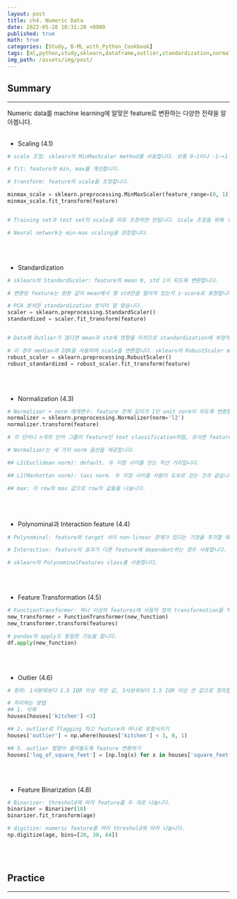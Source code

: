```yaml
---
layout: post
title: ch4. Numeric Data
date: 2022-05-28 10:31:20 +0900
published: true
math: true
categories: [Study, B-ML_with_Python_Cookbook]
tags: [ml,python,study,sklearn,dataframe,outlier,standardization,normalization]
img_path: /assets/img/post/
---
```


## Summary
***

 Numeric data를 machine learning에 알맞은 feature로 변환하는 다양한 전략을 알아봅니다.
 <br><br>


 * Scaling (4.1)

```python
# scale 조정: sklearn의 MinMaxScaler method를 사용합니다. 보통 0~1이나 -1~+1 range로 조정합니다.

# fit: feature의 min, max를 계산합니다.

# transform: feature의 scale을 조정합니다.

minmax_scale = sklearn.preprocessing.MinMaxScaler(feature_range=(0, 1))
minmax_scale.fit_transform(feature)


# Training set과 test set의 scale을 따로 조정하면 안됩니다. Scale 조정을 위해 구한 min, max의 동일한 값을 사용해야 합니다.

# Neural network는 min-max scaling을 권장합니다.
```
<br><br>


 * Standardization

```python
# sklearn의 StandardScaler: feature의 mean 0, std 1이 되도록 변환합니다.

# 변환된 feature는 원본 값이 mean에서 몇 std만큼 떨어져 있는지 z-score로 표현합니다.

# PCA 분석은 standardization 방식이 잘 맞습니다.
scaler = sklearn.preprocessing.StandardScaler()
standardized = scaler.fit_transform(feature)


# Data에 Outlier가 많다면 mean과 std에 영향을 미치므로 standardization에 부정적인 영향을 미칩니다.

# 이 경우 median과 IQR을 사용하여 scale을 변환합니다. sklearn의 RobustScaler method를 사용합니다. Data에서 median을 빼고 IQR로 나누는 방식입니다.
robust_scaler = sklearn.preprocessing.RobustScaler()
robust_standardized = robust_scaler.fit_transform(feature)
```
<br><br>


 * Normalization (4.3)

```python
# Normalizer + norm 매개변수: feature 전체 길이가 1인 unit norm이 되도록 변환합니다.
normalizer = sklearn.preprocessing.Normalizer(norm='l2')
normalizer.transform(feature)

# 각 단어나 n개의 단어 그룹이 feature인 text classification처럼, 유사한 feature가 많을 때 사용합니다.

# Normalizer는 세 가지 norm 옵션을 제공합니다.

## L2(Euclidean norm): default. 두 지점 사이를 잇는 직선 거리입니다.

## L1(Manhattan norm): taxi norm. 두 지점 사이를 사람이 도보로 걷는 것과 같습니다.

## max: 각 row의 max 값으로 row의 값들을 나눕니다.
```
<br><br>


 * Polynominal과 Interaction feature (4.4)

```python
# Polynominal: feature와 target 사이 non-linear 관계가 있다는 가정을 추가할 때 사용합니다. Feature에 변동 효과를 주입합니다. 예를 들어 주요 질병에 걸릴 확률에서 나이가 미치는 영향

# Interaction: feature의 효과가 다른 feature에 dependent하는 경우 사용합니다. 예를 들어 커피의 달달함에서 설탕을 넣었는지, 커피를 저었는지 여부

# sklearn의 PolynominalFeatures class를 사용합니다.
```
<br><br>


 * Feature Transformation (4.5)

```python
# FunctionTransformer: 하나 이상의 features에 사용자 정의 transformation을 적용합니다.
new_transformer = FunctionTransformer(new_function)
new_transformer.transform(features)

# pandas의 apply도 동일한 기능을 합니다.
df.apply(new_function)
```
<br><br>


 * Outlier (4.6)

```python
# 정의: 1사분위보다 1.5 IQR 이상 작은 값, 3사분위보다 1.5 IQR 이상 큰 값으로 정의합니다.

# 처리하는 방법
## 1. 삭제
houses[houses['kitchen'] <3]

## 2. outlier로 flagging 하고 feature의 하나로 포함시키기
houses['outlier'] = np.where(houses['kitchen'] < 3, 0, 1)

## 3. outlier 영향이 줄어들도록 feature 변환하기
houses['log_of_square_feet'] = [np.log(x) for x in houses['square_feet']]
```
<br><br>


 * Feature Binarization (4.8)

```python
# Binarizer: threshold에 따라 feature를 두 개로 나눕니다.
binarizer = Binarizer(18)
binarizer.fit_transform(age)

# digitize: numeric feature를 여러 threshold에 따라 나눕니다.
np.digitize(age, bins=[20, 30, 64])
```
<br><br>


## Practice
***

<script src="https://gist.github.com/hubert-bioinformatics/edbc9df489245097a7dd3ede81a754bc.js"></script>